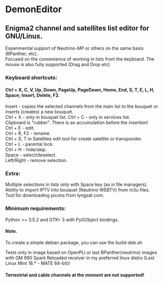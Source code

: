 # DemonEditor

## Enigma2 channel and satellites list editor for GNU/Linux.                                                                          
Experimental support of Neutrino-MP or others on the same basis (BPanther, etc).                                                   
Focused on the convenience of working in lists from the keyboard. The mouse is also fully supported (Drag and Drop etc)

### Keyboard shortcuts:                                                                                                                
#### Ctrl + X, C, V, Up, Down, PageUp, PageDown, Home, End, S, T, E, L, H, Space; Insert, Delete, F2.                                                    
Insert - copies the selected channels from the main list to the bouquet or inserts (creates) a new bouquet.                                     
Ctrl + X - only in bouquet list. Ctrl + C - only in services list.                                                                 
Clipboard is "rubber". There is an accumulation before the insertion!                                                              
Ctrl + E - edit.                                                                                                                                                                                                                                                                                                                    
Ctrl + R, F2 - rename.                                                                                                                                                                                                                                                                                                                     
Ctrl + S, T in Satellites edit tool for create satellite or transponder.                                                                 
Ctrl + L - parental lock.                                                                                                          
Ctrl + H - hide/skip.                                                                                                              
Space - select/deselect.                                                                                                                        
Left/Right - remove selection.                                                                                                                                                                                               

### Extra:
Multiple selections in lists only with Space key (as in file managers).                                                                                                                                                                                                                                                                                                                                                          
Ability to import IPTV into bouquet (Neutrino WEBTV) from m3u files.                                                                                
Tool for downloading picons from lyngsat.com.                                                                                      
### Minimum requirements:
Python >= 3.5.2 and GTK+ 3 with PyGObject bindings.
#### Note.
To create a simple debian package, you can use the build-deb.sh                                                         

Tests only in image based on OpenPLi or last BPanther(neutrino) images with GM 990 Spark Reloaded receiver
in my preferred linux distro (Last Linux Mint 18.* - MATE 64-bit)!

#### Terrestrial and cable channels at the moment are not supported!


